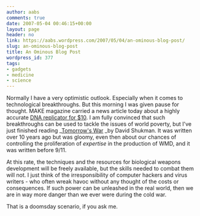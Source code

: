 ```yaml
---
author: aabs
comments: true
date: 2007-05-04 00:46:15+00:00
layout: page
header: no
link: https://aabs.wordpress.com/2007/05/04/an-ominous-blog-post/
slug: an-ominous-blog-post
title: An Ominous Blog Post
wordpress_id: 377
tags:
- gadgets
- medicine
- science
---
```


Normally I have a very optimistic outlook. Especially when it comes to technological breakthroughs. But this morning I was given pause for thought. MAKE magazine carried a news article today about a highly accurate [DNA replicator for $10](http://www.makezine.com/blog/archive/2007/05/10_dna_replicator.html?CMP=OTC-0D6B48984890). I am fully convinced that such breakthroughs can be used to tackle the issues of world poverty, but I've just finished reading _[Tomorrow's War](http://www.amazon.com/Tomorrows-War-Threat-High-Technology-Weapons/dp/0151001987) _by David Shukman. It was written over 10 years ago but was gloomy, even then about our chances of controlling the proliferation of _expertise_ in the production of WMD, and it was written before 9/11.

At this rate, the techniques and the resources for biological weapons development will be freely available, but the skills needed to combat them will not. I just think of the irresponsibility of computer hackers and virus writers - who often wreak havoc without any thought of the costs or consequences. If such power can be unleashed in the real world, then we are in way more danger than we ever were during the cold war.

That is a doomsday scenario, if you ask me.
